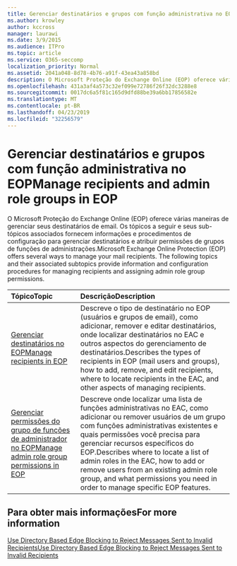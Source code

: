 ```yaml
---
title: Gerenciar destinatários e grupos com função administrativa no EOP
ms.author: krowley
author: kccross
manager: laurawi
ms.date: 3/9/2015
ms.audience: ITPro
ms.topic: article
ms.service: O365-seccomp
localization_priority: Normal
ms.assetid: 2041a048-8d78-4b76-a91f-43ea43a858bd
description: O Microsoft Proteção do Exchange Online (EOP) oferece várias maneiras de gerenciar seus destinatários de email. Os tópicos a seguir e seus sub-tópicos associados fornecem informações e procedimentos de configuração para gerenciar destinatários e atribuir permissões de grupos de funções de administrações.
ms.openlocfilehash: 431a3af4a573c32ef099e72786f26f32dc3288e8
ms.sourcegitcommit: 0017dc6a5f81c165d9dfd88be39a6bb17856582e
ms.translationtype: MT
ms.contentlocale: pt-BR
ms.lasthandoff: 04/23/2019
ms.locfileid: "32256579"
---
```

# <a name="manage-recipients-and-admin-role-groups-in-eop"></a><span data-ttu-id="e75d7-104">Gerenciar destinatários e grupos com função administrativa no EOP</span><span class="sxs-lookup"><span data-stu-id="e75d7-104">Manage recipients and admin role groups in EOP</span></span>

<span data-ttu-id="e75d7-p102">O Microsoft Proteção do Exchange Online (EOP) oferece várias maneiras de gerenciar seus destinatários de email. Os tópicos a seguir e seus sub-tópicos associados fornecem informações e procedimentos de configuração para gerenciar destinatários e atribuir permissões de grupos de funções de administrações.</span><span class="sxs-lookup"><span data-stu-id="e75d7-p102">Microsoft Exchange Online Protection (EOP) offers several ways to manage your mail recipients. The following topics and their associated subtopics provide information and configuration procedures for managing recipients and assigning admin role group permissions.</span></span>
  
|<span data-ttu-id="e75d7-107">**Tópico**</span><span class="sxs-lookup"><span data-stu-id="e75d7-107">**Topic**</span></span>|<span data-ttu-id="e75d7-108">**Descrição**</span><span class="sxs-lookup"><span data-stu-id="e75d7-108">**Description**</span></span>|
|:-----|:-----|
|[<span data-ttu-id="e75d7-109">Gerenciar destinatários no EOP</span><span class="sxs-lookup"><span data-stu-id="e75d7-109">Manage recipients in EOP</span></span>](manage-recipients-in-eop.md) <br/> |<span data-ttu-id="e75d7-110">Descreve o tipo de destinatário no EOP (usuários e grupos de email), como adicionar, remover e editar destinatários, onde localizar destinatários no EAC e outros aspectos do gerenciamento de destinatários.</span><span class="sxs-lookup"><span data-stu-id="e75d7-110">Describes the types of recipients in EOP (mail users and groups), how to add, remove, and edit recipients, where to locate recipients in the EAC, and other aspects of managing recipients.</span></span>  <br/> |
|[<span data-ttu-id="e75d7-111">Gerenciar permissões do grupo de funções de administrador no EOP</span><span class="sxs-lookup"><span data-stu-id="e75d7-111">Manage admin role group permissions in EOP</span></span>](manage-admin-role-group-permissions-in-eop.md) <br/> |<span data-ttu-id="e75d7-112">Descreve onde localizar uma lista de funções administrativas no EAC, como adicionar ou remover usuários de um grupo com funções administrativas existentes e quais permissões você precisa para gerenciar recursos específicos do EOP.</span><span class="sxs-lookup"><span data-stu-id="e75d7-112">Describes where to locate a list of admin roles in the EAC, how to add or remove users from an existing admin role group, and what permissions you need in order to manage specific EOP features.</span></span>  <br/> |
   
## <a name="for-more-information"></a><span data-ttu-id="e75d7-113">Para obter mais informações</span><span class="sxs-lookup"><span data-stu-id="e75d7-113">For more information</span></span>

[<span data-ttu-id="e75d7-114">Use Directory Based Edge Blocking to Reject Messages Sent to Invalid Recipients</span><span class="sxs-lookup"><span data-stu-id="e75d7-114">Use Directory Based Edge Blocking to Reject Messages Sent to Invalid Recipients</span></span>](http://technet.microsoft.com/library/ca7b7416-92ed-40ad-abdb-695be46ea2e4.aspx)
  

